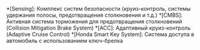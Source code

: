 *[Sensing]: Комплекс систем безопасности (круиз-контроль, системы удержания полосы, предотвращения столкновения и т.д.)
*[CMBS]: Активная система торможения для предотвращения столкновений (Collision Mitigation Brake System)
*[ACC]: Адаптивный круиз-контроль (Adaptive Cruise Control)
*[Honda Smart Key System]: Система доступа в автомобиль с использованием ключ-брелка
